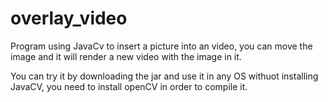 overlay_video
=============

Program using  JavaCv to insert a picture into an video, you can move the image and it will render a new video with the image in it.

You can try it by downloading the jar and use it in any OS withuot installing JavaCV, you need to install openCV in order to compile it.
